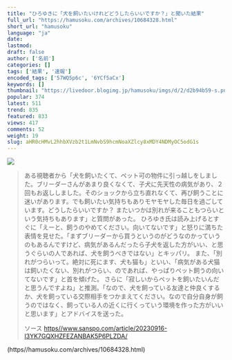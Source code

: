 ```yaml
---
title: "ひろゆきに「犬を飼いたいけれどどうしたらいいですか？」と聞いた結果"
full_url: "https://hamusoku.com/archives/10684328.html"
short_url: "hamusoku"
language: "ja"
date: 
lastmod: 
draft: false
author: ['名前']
categories: []
tags: ['結果', '速報']
encoded_tags: ['57WQ5p6c', '6YCf5aCx']
keywords: []
thumbnail: "https://livedoor.blogimg.jp/hamusoku/imgs/d/2/d2b94b59-s.png"
popular: 374
latest: 511
trend: 835
featured: 833
views: 417
comments: 52
weight: 19
slug: aHR0cHMvL2hhbXVzb2t1LmNvbS9hcmNoaXZlcy8xMDY4NDMyOC5odG1s
---
```


![](https://livedoor.blogimg.jp/hamusoku/imgs/d/2/d2b94b59-s.png)

<blockquote><p></p><p>ある視聴者から「犬を飼いたくて、ペット可の物件に引っ越しをしました。ブリーダーさんがあまり良くなくて、子犬に先天性の病気があり、２回もお返ししました。そのショックから立ち直れなくて、再び飼うことに迷いがあります。でも飼いたい気持ちもありモヤモヤした毎日を過ごしています。どうしたらいいですか？ またいつかは別れが来ることもつらいという気持ちもあります」と質問があった。 ひろゆき氏は読み上げるとすぐに「えーと、飼うのやめてください。向いてないです」と怒りに満ちた表情を見せた。「まずブリーダーから買うというのがどうなのかっていうのもあるんですけど、病気があるんだったら子犬を返した方がいい、と思うぐらいの人であれば、犬を飼うべきではない」とキッパリ。 また、「別れがつらいって。絶対に死にます、犬も猫も」といい、「病気がある犬猫は飼いたくない、別れがつらい、のであれば、やっぱりペット飼うの向いてないです」と首を傾げた。 さらに「寂しいからペットを飼いたいんだと思うんですよね」と推測。「なので、犬を飼っている友達と仲良くするか、犬を飼っている交際相手をつかまえてください。なので自分自身が飼うのではなく、飼っている人の近くに行くっていう環境を作った方がいいと思います」とアドバイスを送った。</p>ソース <a href='https//www.sanspo.com/article/20230916-I3YK7GQXHZFEZANBAK5P6PLZDA/' target='blank'>https//www.sanspo.com/article/20230916-I3YK7GQXHZFEZANBAK5P6PLZDA/</a></blockquote>

(https//hamusoku.com/archives/10684328.html)
